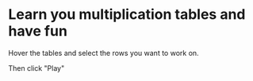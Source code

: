 Learn you multiplication tables and have fun
=========================

Hover the tables and select the rows you want to work on.

Then click "Play"

